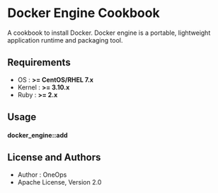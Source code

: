Docker Engine Cookbook
======================
A cookbook to install Docker. Docker engine is a portable, lightweight application runtime and packaging tool.

Requirements
------------
* OS     : **>= CentOS/RHEL 7.x**
* Kernel : **>= 3.10.x**
* Ruby   : **>= 2.x**

Usage
-----
#### docker_engine::add


License and Authors
-------------------

- Author : OneOps
- Apache License, Version 2.0

